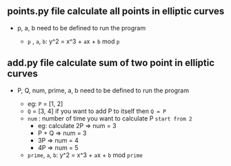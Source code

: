 ## __points.py file calculate all points in elliptic curves__

+ p, a, b need to be defined to run the program

    - `p` , `a`, `b`: y^2 = x^3 + `a`x + `b` mod `p`





## __add.py file calculate sum of two point in elliptic curves__

+ P, Q, num, prime, a, b need to be defined to run the program

    - eg: `P` = [1, 2]
    - `Q` = [3, 4] if you want to add P to itself then `Q = P`
    - `num` : number of time you want to calculate P `start from 2`
        -  eg: calculate 2P => num = 3
        -  P + Q => num = 3
        -  3P => num = 4
        -  4P => num = 5
    - `prime`, `a`, `b`: y^2 = x^3 + `a`x + `b` mod `prime`